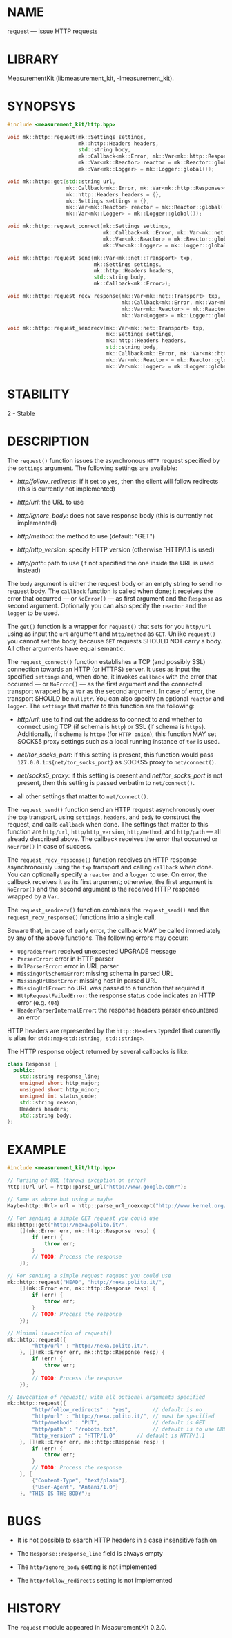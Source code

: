 # NAME
request &mdash; issue HTTP requests

# LIBRARY
MeasurementKit (libmeasurement_kit, -lmeasurement_kit).

# SYNOPSYS

```C++
#include <measurement_kit/http.hpp>

void mk::http::request(mk::Settings settings,
                       mk::http::Headers headers,
                       std::string body,
                       mk::Callback<mk::Error, mk::Var<mk::http::Response>> callback,
                       mk::Var<mk::Reactor> reactor = mk::Reactor::global(),
                       mk::Var<mk::Logger> = mk::Logger::global());

void mk::http::get(std::string url,
                   mk::Callback<mk::Error, mk::Var<mk::http::Response>> callback,
                   mk::http::Headers headers = {},
                   mk::Settings settings = {},
                   mk::Var<mk::Reactor> reactor = mk::Reactor::global(),
                   mk::Var<mk::Logger> = mk::Logger::global());

void mk::http::request_connect(mk::Settings settings,
                               mk::Callback<mk::Error, mk::Var<mk::net::Transport>>,
                               mk::Var<mk::Reactor> = mk::Reactor::global(),
                               mk::Var<mk::Logger> = mk::Logger::global());

void mk::http::request_send(mk::Var<mk::net::Transport> txp,
                            mk::Settings settings,
                            mk::http::Headers headers,
                            std::string body,
                            mk::Callback<mk::Error>);

void mk::http::request_recv_response(mk::Var<mk::net::Transport> txp,
                                     mk::Callback<mk::Error, mk::Var<mk::http::Response>> callback,
                                     mk::Var<mk::Reactor> = mk::Reactor::global(),
                                     mk::Var<Logger> = mk::Logger::global());

void mk::http::request_sendrecv(mk::Var<mk::net::Transport> txp,
                                mk::Settings settings,
                                mk::http::Headers headers,
                                std::string body,
                                mk::Callback<mk::Error, mk::Var<mk::http::Response>> callback,
                                mk::Var<mk::Reactor> = mk::Reactor::global(),
                                mk::Var<mk::Logger> = mk::Logger::global());
```

# STABILITY

2 - Stable

# DESCRIPTION

The `request()` function issues the asynchronous `HTTP` request specified by the
`settings` argument. The following settings are available:

- *http/follow_redirects*: if it set to yes, then the client will follow redirects
  (this is currently not implemented)

- *http/url*: the URL to use

- *http/ignore_body*: does not save response body (this is currently not implemented)

- *http/method*: the method to use (default: "GET")

- *http/http_version*: specify HTTP version (otherwise `HTTP/1.1 is used)

- *http/path*: path to use (if not specified the one inside the URL is used instead)

The `body` argument is either the request body or an empty string to send no request
body. The `callback` function is called when done; it receives the error that occurred
&mdash; or `NoError()` &mdash; as first argument and the `Response` as second argument.
Optionally you can also specify the `reactor` and the `logger` to be used.

The `get()` function is a wrapper for `request()` that sets for you `http/url` using
as input the `url` argument and `http/method` as `GET`. Unlike `request()` you cannot
set the body, because `GET` requests SHOULD NOT carry a body. All other arguments
have equal semantic.

The `request_connect()` function establishes a TCP (and possibly SSL) connection
towards an HTTP (or HTTPS) server. It uses as input the specified `settings`
and, when done, it invokes `callback` with the error that occurred &mdash; or
`NoError()` &mdash; as the first argument and the connected transport wrapped by
a `Var` as the second argument. In case of error, the transport SHOULD be `nullptr`.
You can also specify an optional `reactor` and `logger`. The `settings` that
matter to this function are the following:

- *http/url*: use to find out the address to connect to and whether to connect
  using TCP (if schema is `http`) or SSL (if schema is `https`). Additionally, if
  schema is `httpo` (for `HTTP onion`), this function MAY set SOCKS5 proxy settings
  such as a local running instance of `tor` is used.

- *net/tor_socks_port*: if this setting is present, this function would pass
  `127.0.0.1:${net/tor_socks_port}` as SOCKS5 proxy to `net/connect()`.

- *net/socks5_proxy*: if this setting is present and *net/tor_socks_port* is
  not present, then this setting is passed verbatim to `net/connect()`.

- all other settings that matter to `net/connect()`.

The `request_send()` function send an HTTP request asynchronously over the `txp`
transport, using `settings`, `headers`, and `body` to construct the request,
and calls `callback` when done. The settings that matter to this function are
`http/url`, `http/http_version`, `http/method`, and `http/path` &mdash; all
already described above. The callback receives the error that occurred or
`NoError()` in case of success.

The `request_recv_response()` function receives an HTTP response asynchronously
using the `txp` transport and calling `callback` when done. You can optionally
specify a `reactor` and a `logger` to use. On error, the callback receives it as
its first argument; otherwise, the first argument is `NoError()` and the second
argument is the received HTTP response wrapped by a `Var`.

The `request_sendrecv()` function combines the `request_send()` and the
`request_recv_response()` functions into a single call.

Beware that, in case of early error, the callback MAY be called immediately
by any of the above functions. The following errors may occurr:

- `UpgradeError`: received unexpected UPGRADE message
- `ParserError`: error in HTTP parser
- `UrlParserError`: error in URL parser
- `MissingUrlSchemaError`: missing schema in parsed URL
- `MissingUrlHostError`: missing host in parsed URL
- `MissingUrlError`: no URL was passed to a function that required it
- `HttpRequestFailedError`: the response status code indicates an HTTP error (e.g. `404`)
- `HeaderParserInternalError`: the response headers parser encountered an error

HTTP headers are represented by the `http::Headers` typedef that
currently is alias for `std::map<std::string, std::string>`.

The HTTP response object returned by several callbacks is like:

```C++
class Response {
  public:
    std::string response_line;
    unsigned short http_major;
    unsigned short http_minor;
    unsigned int status_code;
    std::string reason;
    Headers headers;
    std::string body;
};
```

# EXAMPLE
```C++
#include <measurement_kit/http.hpp>

// Parsing of URL (throws exception on error)
http::Url url = http::parse_url("http://www.google.com/");

// Same as above but using a maybe
Maybe<http::Url> url = http::parse_url_noexcept("http://www.kernel.org/");

// For sending a simple GET request you could use
mk::http::get("http://nexa.polito.it/",
    [](mk::Error err, mk::http::Response resp) {
        if (err) {
            throw err;
        }
        // TODO: Process the response
    });

// For sending a simple request request you could use
mk::http::request("HEAD", "http://nexa.polito.it/",
    [](mk::Error err, mk::http::Response resp) {
        if (err) {
            throw err;
        }
        // TODO: Process the response
    });

// Minimal invocation of request()
mk::http::request({
        "http/url" : "http://nexa.polito.it/",
    }, [](mk::Error err, mk::http::Response resp) {
        if (err) {
            throw err;
        }
        // TODO: Process the response
    });

// Invocation of request() with all optional arguments specified
mk::http::request({
        "http/follow_redirects" : "yes",       // default is no
        "http/url" : "http://nexa.polito.it/", // must be specified
        "http/method" : "PUT",                 // default is GET
        "http/path" : "/robots.txt",           // default is to use URL
        "http_version" : "HTTP/1.0"       // default is HTTP/1.1
    }, [](mk::Error err, mk::http::Response resp) {
        if (err) {
            throw err;
        }
        // TODO: Process the response
    }, {
        {"Content-Type", "text/plain"},
        {"User-Agent", "Antani/1.0"}
    }, "THIS IS THE BODY");
```

# BUGS

- It is not possible to search HTTP headers in a case insensitive fashion

- The `Response::response_line` field is always empty

- The `http/ignore_body` setting is not implemented

- The `http/follow_redirects` setting is not implemented

# HISTORY

The `request` module appeared in MeasurementKit 0.2.0.
